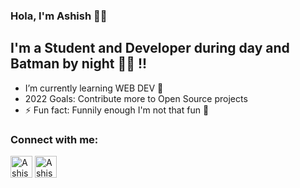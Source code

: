 ### Hola, I'm Ashish  🤙🏻 

<!-- [![Website](https://img.shields.io/website?label=codeSTACKr.com&style=for-the-badge&url=https%3A%2F%2Fcodestackr.com)](https://codestackr.com) -->
<!-- [![Twitter](https://img.shields.io/twitter/follow/Ashish?color=1DA1F2&logo=twitter&style=for-the-badge)](https://twitter.com/ashishkushajak) -->

## I'm a Student and Developer during day and Batman by night  🧛‍♂️ !!

-  I’m currently learning WEB DEV 🤩
-  2022 Goals: Contribute more to Open Source projects
- ⚡ Fun fact: Funnily enough I'm not that fun 🐒

### Connect with me:


[<img align="center" alt="Ashish Kushaj | Twitter" width="35px" src="https://assets.stickpng.com/images/580b57fcd9996e24bc43c53e.png" />][twitter]
[<img align="center" alt="Ashish Kushaj | LinkedIn" width="35px" src="https://cdn-icons-png.flaticon.com/512/174/174857.png" />][linkedin]

<br />



[twitter]: https://twitter.com/ashishkushajak
[instagram]: https://instagram.com/codeSTACKr
[linkedin]: https://www.linkedin.com/in/ashish-kushaj-20a49118a/
